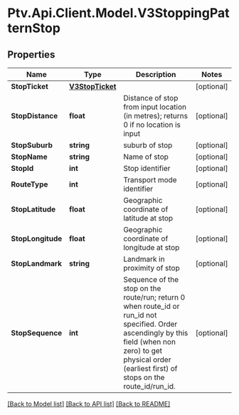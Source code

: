 # Ptv.Api.Client.Model.V3StoppingPatternStop

## Properties

Name | Type | Description | Notes
------------ | ------------- | ------------- | -------------
**StopTicket** | [**V3StopTicket**](V3StopTicket.md) |  | [optional] 
**StopDistance** | **float** | Distance of stop from input location (in metres); returns 0 if no location is input | [optional] 
**StopSuburb** | **string** | suburb of stop | [optional] 
**StopName** | **string** | Name of stop | [optional] 
**StopId** | **int** | Stop identifier | [optional] 
**RouteType** | **int** | Transport mode identifier | [optional] 
**StopLatitude** | **float** | Geographic coordinate of latitude at stop | [optional] 
**StopLongitude** | **float** | Geographic coordinate of longitude at stop | [optional] 
**StopLandmark** | **string** | Landmark in proximity of stop | [optional] 
**StopSequence** | **int** | Sequence of the stop on the route/run; return 0 when route_id or run_id not specified. Order ascendingly by this field (when non zero) to get physical order (earliest first) of stops on the route_id/run_id. | [optional] 

[[Back to Model list]](../README.md#documentation-for-models) [[Back to API list]](../README.md#documentation-for-api-endpoints) [[Back to README]](../README.md)

